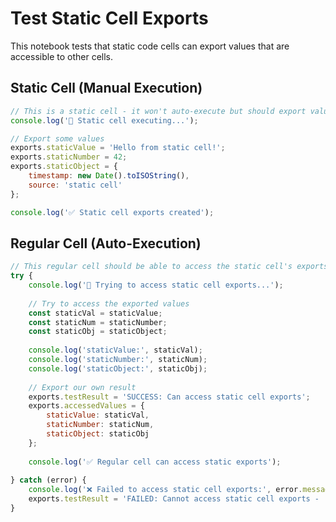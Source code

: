 # Test Static Cell Exports

This notebook tests that static code cells can export values that are accessible to other cells.

## Static Cell (Manual Execution)

```javascript
// This is a static cell - it won't auto-execute but should export values when run manually
console.log('🔧 Static cell executing...');

// Export some values
exports.staticValue = 'Hello from static cell!';
exports.staticNumber = 42;
exports.staticObject = { 
    timestamp: new Date().toISOString(),
    source: 'static cell'
};

console.log('✅ Static cell exports created');
```

## Regular Cell (Auto-Execution)

```javascript
// This regular cell should be able to access the static cell's exports
try {
    console.log('📖 Trying to access static cell exports...');
    
    // Try to access the exported values
    const staticVal = staticValue;
    const staticNum = staticNumber; 
    const staticObj = staticObject;
    
    console.log('staticValue:', staticVal);
    console.log('staticNumber:', staticNum);
    console.log('staticObject:', staticObj);
    
    // Export our own result
    exports.testResult = 'SUCCESS: Can access static cell exports';
    exports.accessedValues = {
        staticValue: staticVal,
        staticNumber: staticNum,
        staticObject: staticObj
    };
    
    console.log('✅ Regular cell can access static exports');
    
} catch (error) {
    console.log('❌ Failed to access static cell exports:', error.message);
    exports.testResult = 'FAILED: Cannot access static cell exports - ' + error.message;
}
```
